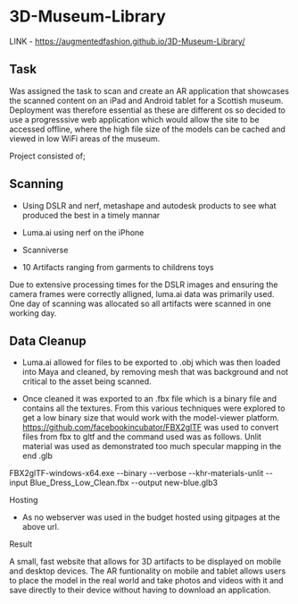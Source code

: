 # 3D-Museum-Library

LINK - https://augmentedfashion.github.io/3D-Museum-Library/

<h2>Task</h2>

Was assigned the task to scan and create an AR application that showcases the scanned content on an iPad and Android tablet for a Scottish museum. Deployment was therefore essential as these are different os so decided to use a progresssive web application which would allow the site to be accessed offline, where the high file size of the models can be cached and viewed in low WiFi areas of the museum.

Project consisted of; 

<h2>Scanning</h2>

- Using DSLR and nerf, metashape and autodesk products to see what produced the best in a timely mannar

- Luma.ai using nerf on the iPhone

- Scanniverse

- 10 Artifacts ranging from garments to childrens toys

  
Due to extensive processing times for the DSLR images and ensuring the camera frames were correctly alligned, luma.ai data was primarily used. One day of scanning was allocated so all artifacts were scanned in one working day.

<h2>Data Cleanup</h2>

- Luma.ai allowed for files to be exported to .obj which was then loaded into Maya and cleaned, by removing mesh that was background and not critical to the asset being scanned. 

- Once cleaned it was exported to an .fbx file which is a binary file and contains all the textures. From this various techniques were explored to get a low binary size that would work with the model-viewer platform.
https://github.com/facebookincubator/FBX2glTF was used to convert files from fbx to gltf and the command used was as follows. Unlit material was used as demonstrated too much specular mapping in the end .glb

FBX2glTF-windows-x64.exe --binary --verbose --khr-materials-unlit --input Blue_Dress_Low_Clean.fbx --output new-blue.glb3

Hosting

- As no webserver was used in the budget hosted using gitpages at the above url. 

Result

A small, fast website that allows for 3D artifacts to be displayed on mobile and desktop devices. The AR funtionality on mobile and tablet allows users to place the model in the real world and take photos and videos with it and save directly to their device without having to download an application. 
